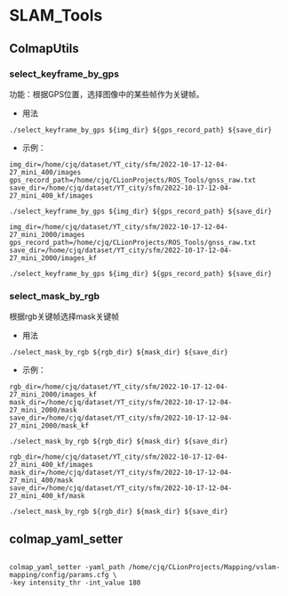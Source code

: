 # SLAM_Tools

## ColmapUtils

###  select_keyframe_by_gps

功能：根据GPS位置，选择图像中的某些帧作为关键帧。

* 用法

```shell
./select_keyframe_by_gps ${img_dir} ${gps_record_path} ${save_dir}
```



* 示例：

```shell
img_dir=/home/cjq/dataset/YT_city/sfm/2022-10-17-12-04-27_mini_400/images
gps_record_path=/home/cjq/CLionProjects/ROS_Tools/gnss_raw.txt
save_dir=/home/cjq/dataset/YT_city/sfm/2022-10-17-12-04-27_mini_400_kf/images

./select_keyframe_by_gps ${img_dir} ${gps_record_path} ${save_dir}
```



```shell
img_dir=/home/cjq/dataset/YT_city/sfm/2022-10-17-12-04-27_mini_2000/images
gps_record_path=/home/cjq/CLionProjects/ROS_Tools/gnss_raw.txt
save_dir=/home/cjq/dataset/YT_city/sfm/2022-10-17-12-04-27_mini_2000/images_kf

./select_keyframe_by_gps ${img_dir} ${gps_record_path} ${save_dir}
```



### select_mask_by_rgb

根据rgb关键帧选择mask关键帧

* 用法

```shell
./select_mask_by_rgb ${rgb_dir} ${mask_dir} ${save_dir}
```



* 示例：

```shell
rgb_dir=/home/cjq/dataset/YT_city/sfm/2022-10-17-12-04-27_mini_2000/images_kf
mask_dir=/home/cjq/dataset/YT_city/sfm/2022-10-17-12-04-27_mini_2000/mask
save_dir=/home/cjq/dataset/YT_city/sfm/2022-10-17-12-04-27_mini_2000/mask_kf

./select_mask_by_rgb ${rgb_dir} ${mask_dir} ${save_dir}
```



```shell
rgb_dir=/home/cjq/dataset/YT_city/sfm/2022-10-17-12-04-27_mini_400_kf/images
mask_dir=/home/cjq/dataset/YT_city/sfm/2022-10-17-12-04-27_mini_400/mask
save_dir=/home/cjq/dataset/YT_city/sfm/2022-10-17-12-04-27_mini_400_kf/mask

./select_mask_by_rgb ${rgb_dir} ${mask_dir} ${save_dir}
```


## colmap_yaml_setter

```shell

colmap_yaml_setter -yaml_path /home/cjq/CLionProjects/Mapping/vslam-mapping/config/params.cfg \
-key intensity_thr -int_value 180

```


